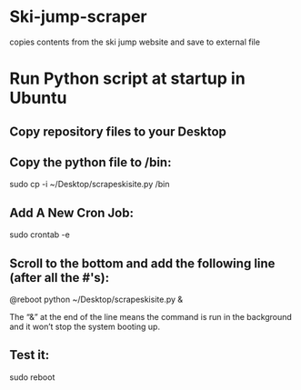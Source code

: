 # Ski-jump-scraper
copies contents from the ski jump website and save to external file

# Run Python script at startup in Ubuntu


## Copy repository files to your Desktop

## Copy the python file to /bin:

sudo cp -i  ~/Desktop/scrapeskisite.py /bin

## Add A New Cron Job:

sudo crontab -e

## Scroll to the bottom and add the following line (after all the #'s):

@reboot python ~/Desktop/scrapeskisite.py &

The “&” at the end of the line means the command is run in the background and it won’t stop the system booting up.

## Test it:

sudo reboot
